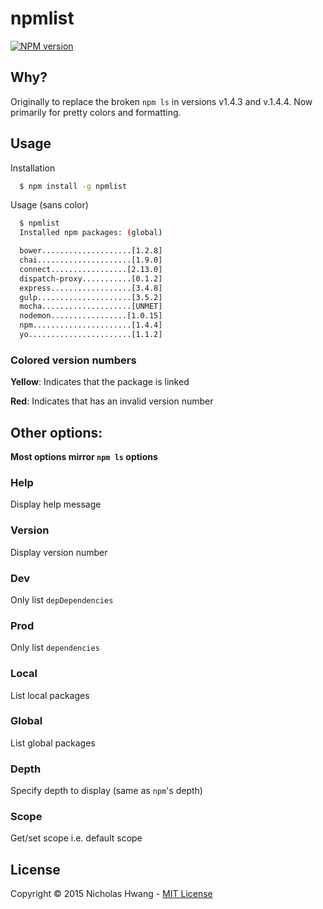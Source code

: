 # npmlist

[![NPM
version](https://badge.fury.io/js/npmlist.png)](http://badge.fury.io/js/npmlist)


## Why?
Originally to replace the broken `npm ls` in versions v1.4.3 and v.1.4.4.
Now primarily for pretty colors and formatting.


## Usage

Installation

```sh
  $ npm install -g npmlist
```

Usage (sans color)

```sh
  $ npmlist
  Installed npm packages: (global)

  bower....................[1.2.8]
  chai.....................[1.9.0]
  connect.................[2.13.0]
  dispatch-proxy...........[0.1.2]
  express..................[3.4.8]
  gulp.....................[3.5.2]
  mocha....................[UNMET]
  nodemon.................[1.0.15]
  npm......................[1.4.4]
  yo.......................[1.1.2]
```

### Colored version numbers

__Yellow__: Indicates that the package is linked

__Red__: Indicates that has an invalid version number


## Other options:

__Most options mirror `npm ls` options__

### Help

Display help message

### Version

Display version number

### Dev

Only list `depDependencies`

### Prod

Only list `dependencies`

### Local

List local packages

### Global

List global packages

### Depth

Specify depth to display (same as `npm`'s depth)

### Scope

Get/set scope i.e. default scope


## License
Copyright &copy; 2015 Nicholas Hwang - [MIT License](LICENSE)
